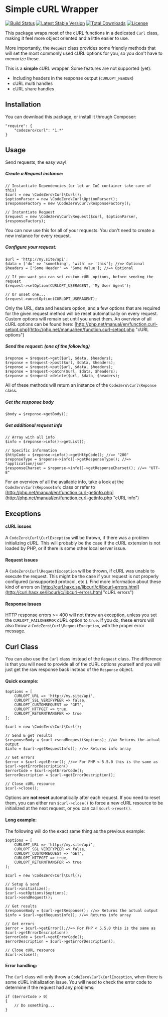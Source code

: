 # Simple cURL Wrapper #

[![Build Status](https://travis-ci.org/codezero-be/curl.svg?branch=master)](https://travis-ci.org/codezero-be/curl)
[![Latest Stable Version](https://poser.pugx.org/codezero/curl/v/stable.svg)](https://packagist.org/packages/codezero/curl)
[![Total Downloads](https://poser.pugx.org/codezero/curl/downloads.svg)](https://packagist.org/packages/codezero/curl)
[![License](https://poser.pugx.org/codezero/curl/license.svg)](https://packagist.org/packages/codezero/curl)

This package wraps most of the cURL functions in a dedicated `Curl` class, making it feel more object oriented and a little easier to use.

More importantly, the `Request` class provides some friendly methods that will set the most commonly used cURL options for you, so you don't have to memorize these.

This is a **simple** cURL wrapper. Some features are not supported (yet):

- Including headers in the response output (`CURLOPT_HEADER`)
- cURL multi handles
- cURL share handles

## Installation ##

You can download this package, or install it through Composer:

    "require": {
    	"codezero/curl": "1.*"
    }

## Usage ##

Send requests, the easy way!

##### Create a Request instance: #####

	// Instantiate Dependencies (or let an IoC container take care of this)
    $curl = new \CodeZero\Curl\Curl();
    $optionParser = new \CodeZero\Curl\OptionParser();
    $responseFactory = new \CodeZero\Curl\ResponseFactory();

    // Instantiate Request
    $request = new \CodeZero\Curl\Request($curl, $optionParser, $responseFactory);

You can now use this for all of your requests. You don't need to create a new instance for every request.

##### Configure your request: #####

	$url = 'http://my.site/api';
    $data = ['do' => 'something', 'with' => 'this']; //=> Optional
    $headers = ['Some Header' => 'Some Value']; //=> Optional

	// If you want you can set custom cURL options, before sending the request
	$request->setOption(CURLOPT_USERAGENT, 'My User Agent');

	// Or unset one...
	$request->unsetOption(CURLOPT_USERAGENT);

Only the URL, data and headers option, and a few options that are required for the given request method will be reset automatically on every request. Custom options will remain set until you unset them. An overview of all cURL options can be found here: [http://php.net/manual/en/function.curl-setopt.php](http://php.net/manual/en/function.curl-setopt.php "cURL options")

##### Send the request: (one of the following) #####

	$reponse = $request->get($url, $data, $headers);
	$reponse = $request->post($url, $data, $headers);
	$reponse = $request->put($url, $data, $headers);
	$reponse = $request->patch($url, $data, $headers);
	$reponse = $request->delete($url, $data, $headers);

All of these methods will return an instance of the `CodeZero\Curl\Reponse` class.

##### Get the response body #####

	$body = $reponse->getBody();

##### Get additional request info #####

	// Array with all info
	$info = $reponse->info()->getList();

	// Specific information
	$httpCode = $reponse->info()->getHttpCode(); //=> "200"
	$reponseType = $reponse->info()->getResponseType(); //=> "application/json"
	$responseCharset = $reponse->info()->getResponseCharset(); //=> "UTF-8" 

For an overview of all the available info, take a look at the `CodeZero\Curl\ReponseInfo` class or refer to [http://php.net/manual/en/function.curl-getinfo.php](http://php.net/manual/en/function.curl-getinfo.php "cURL info")
 
## Exceptions ##

#### cURL issues ####

A `CodeZero\Curl\CurlException` will be thrown, if there was a problem initializing cURL. This will probably be the case if the cURL extension is not loaded by PHP, or if there is some other local server issue.

#### Request issues ####

A `CodeZero\Curl\RequestException` will be thrown, if cURL was unable to execute the request. This might be the case if your request is not properly configured (unsupported protocol, etc.). Find more information about these kind of errors on [http://curl.haxx.se/libcurl/c/libcurl-errors.html](http://curl.haxx.se/libcurl/c/libcurl-errors.html "cURL errors") 

#### Response issues ####

HTTP response errors >= 400 will not throw an exception, unless you set the `CURLOPT_FAILONERROR` cURL option to `true`. If you do, these errors will also throw a `CodeZero\Curl\RequestException`, with the proper error message.

## Curl Class ##

You can also use the `Curl` class instead of the `Request` class. The difference is that you will need to provide all of the cURL options yourself and you will just get the raw response back instead of the `Response` object.

#### Quick example: ####

    $options = [
        CURLOPT_URL => 'http://my.site/api',
        CURLOPT_SSL_VERIFYPEER => false,
        CURLOPT_CUSTOMREQUEST => 'GET',
        CURLOPT_HTTPGET => true,
        CURLOPT_RETURNTRANSFER => true
    ];

    $curl = new \CodeZero\Curl\Curl();

	// Send & get results
    $responseBody = $curl->sendRequest($options); //=> Returns the actual output
	$info = $curl->getRequestInfo(); //=> Returns info array

	// Get errors
	$error = $curl->getError(); //=> For PHP < 5.5.0 this is the same as $curl->getErrorDescription()
	$errorCode = $curl->getErrorCode();
	$errorDescription = $curl->getErrorDescription();

	// Close cURL resource
	$curl->close();

Options are **not reset** automatically after each request. If you need to reset them, you can either run `$curl->close()` to force a new cURL resource to be initialized at the next request, or you can call `$curl->reset()`.

#### Long example: ####

The following will do the exact same thing as the previous example:

    $options = [
        CURLOPT_URL => 'http://my.site/api',
        CURLOPT_SSL_VERIFYPEER => false,
        CURLOPT_CUSTOMREQUEST => 'GET',
        CURLOPT_HTTPGET => true,
        CURLOPT_RETURNTRANSFER => true
    ];

    $curl = new \CodeZero\Curl\Curl();

	// Setup & send
	$curl->initialize();
	$curl->setOptions($options);
    $curl->sendRequest();

	// Get results
	$responseBody = $curl->getResponse(); //=> Returns the actual output
	$info = $curl->getRequestInfo(); //=> Returns info array

	// Get errors
	$error = $curl->getError();//=> For PHP < 5.5.0 this is the same as $curl->getErrorDescription()
	$errorCode = $curl->getErrorCode();
	$errorDescription = $curl->getErrorDescription();

	// Close cURL resource
	$curl->close();

#### Error handling: ####

The `Curl` class will only throw a `CodeZero\Curl\CurlException`, when there is some cURL initialization issue. You will need to check the error code to determine if the request had any problems:

	if ($errorCode > 0)
	{
		// Do something...
	}
